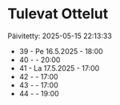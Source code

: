 # Tulevat Ottelut

Päivitetty: 2025-05-15 22:13:33

- 39 - Pe 16.5.2025 - 18:00
- 40 -  - 20:00
- 41 - La 17.5.2025 - 17:00
- 42 -  - 17:00
- 43 -  - 17:00
- 44 -  - 19:00
